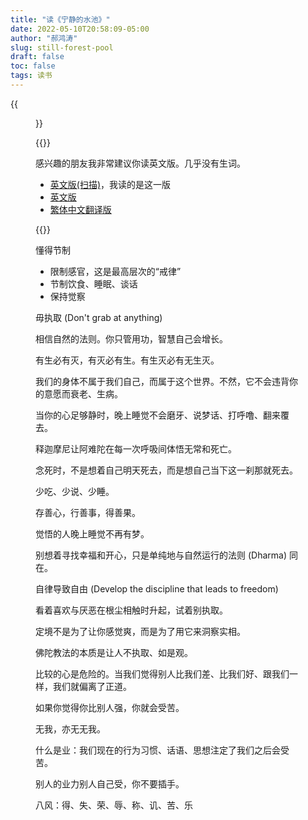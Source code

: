 ```yaml
---
title: "读《宁静的水池》"
date: 2022-05-10T20:58:09-05:00
author: "郝鸿涛"
slug: still-forest-pool
draft: false
toc: false
tags: 读书
---
```


{{<figure src="/media/cnblog/a_still_forest_poll.png">}}

{{<block class="info">}}

感兴趣的朋友我非常建议你读英文版。几乎没有生词。

- [英文版(扫描)](/files/cnblog/A_still_forest_poll_scanned.pdf)，我读的是这一版
- [英文版](/files/cnblog/A_Still_Forest_Pool.pdf)
- [繁体中文翻译版](/files/cnblog/a_still_forest_poll_chinese_traditional.pdf)

{{<end>}}

懂得节制 
  - 限制感官，这是最高层次的“戒律”
  - 节制饮食、睡眠、谈话
  - 保持觉察

毋执取 (Don't grab at anything)

相信自然的法则。你只管用功，智慧自己会增长。

有生必有灭，有灭必有生。有生灭必有无生灭。

我们的身体不属于我们自己，而属于这个世界。不然，它不会违背你的意愿而衰老、生病。

当你的心足够静时，晚上睡觉不会磨牙、说梦话、打呼噜、翻来覆去。

释迦摩尼让阿难陀在每一次呼吸间体悟无常和死亡。

念死时，不是想着自己明天死去，而是想自己当下这一刹那就死去。

少吃、少说、少睡。

存善心，行善事，得善果。

觉悟的人晚上睡觉不再有梦。

别想着寻找幸福和开心，只是单纯地与自然运行的法则 (Dharma) 同在。

自律导致自由 (Develop the discipline that leads to freedom)

看着喜欢与厌恶在根尘相触时升起，试着别执取。

定境不是为了让你感觉爽，而是为了用它来洞察实相。

佛陀教法的本质是让人不执取、如是观。

比较的心是危险的。当我们觉得别人比我们差、比我们好、跟我们一样，我们就偏离了正道。

如果你觉得你比别人强，你就会受苦。

无我，亦无无我。

什么是业：我们现在的行为习惯、话语、思想注定了我们之后会受苦。

别人的业力别人自己受，你不要插手。

八风：得、失、荣、辱、称、讥、苦、乐